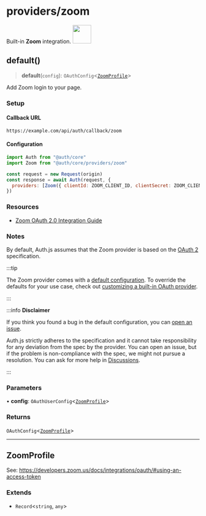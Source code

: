 # providers/zoom

<div style={{backgroundColor: "#000", display: "flex", justifyContent: "space-between", color: "#fff", padding: 16}}>
<span>Built-in <b>Zoom</b> integration.</span>
<a href="https://zoom.us/">
  <img style={{display: "block"}} src="https://authjs.dev/img/providers/zoom.svg" height="48" />
</a>
</div>

## default()

> **default**(`config`): `OAuthConfig`\<[`ZoomProfile`](zoom.md#zoomprofile)\>

Add Zoom login to your page.

### Setup

#### Callback URL
```
https://example.com/api/auth/callback/zoom
```

#### Configuration
```js
import Auth from "@auth/core"
import Zoom from "@auth/core/providers/zoom"

const request = new Request(origin)
const response = await Auth(request, {
  providers: [Zoom({ clientId: ZOOM_CLIENT_ID, clientSecret: ZOOM_CLIENT_SECRET })],
})
```

### Resources

- [Zoom OAuth 2.0 Integration Guide](https://developers.zoom.us/docs/integrations/oauth/)

### Notes

By default, Auth.js assumes that the Zoom provider is
based on the [OAuth 2](https://www.rfc-editor.org/rfc/rfc6749.html) specification.

:::tip

The Zoom provider comes with a [default configuration](https://github.com/nextauthjs/next-auth/blob/main/packages/core/src/providers/zoom.ts).
To override the defaults for your use case, check out [customizing a built-in OAuth provider](https://authjs.dev/guides/providers/custom-provider#override-default-options).

:::

:::info **Disclaimer**

If you think you found a bug in the default configuration, you can [open an issue](https://authjs.dev/new/provider-issue).

Auth.js strictly adheres to the specification and it cannot take responsibility for any deviation from
the spec by the provider. You can open an issue, but if the problem is non-compliance with the spec,
we might not pursue a resolution. You can ask for more help in [Discussions](https://authjs.dev/new/github-discussions).

:::

### Parameters

• **config**: `OAuthUserConfig`\<[`ZoomProfile`](zoom.md#zoomprofile)\>

### Returns

`OAuthConfig`\<[`ZoomProfile`](zoom.md#zoomprofile)\>

***

## ZoomProfile

See: https://developers.zoom.us/docs/integrations/oauth/#using-an-access-token

### Extends

- `Record`\<`string`, `any`\>
